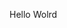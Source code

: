 Hello Wolrd




































































































































































































































































































































































































































































































































































































































































































































































































































































































































































































































































































































































































































































































































































































































































































































































































































































































































































































































































































































































































































































































































































































































































































































































































































































































































































































































































































































































































































































































































































































































































































































































































































































































































































































































































































































































































































































































































































































































































































































































































































































































































































































































































































































































































































































































































































































































































































































































































































































































































































































































































































































































































































